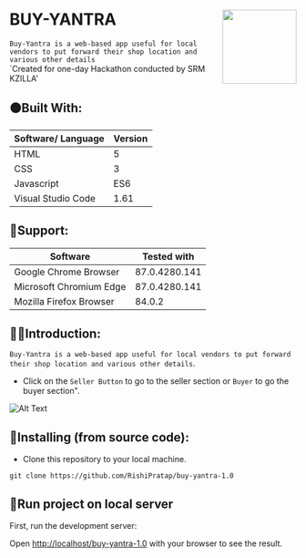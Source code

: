 # BUY-YANTRA <img src=https://w7.pngwing.com/pngs/621/196/png-transparent-e-commerce-logo-logo-e-commerce-electronic-business-ecommerce-angle-text-service.png width=130 align='right'>

`Buy-Yantra is a web-based app useful for local vendors to put forward their shop location and various other details`
<br>
`Created for one-day Hackathon conducted by SRM KZILLA'
## 🟠Built With:
| Software/ Language | Version |
|----------|---------|
| HTML | 5 |
| CSS | 3 |
| Javascript | ES6 |
| Visual Studio Code | 1.61 |
## 🔴Support:
| Software | Tested with |
|----------|-------------|
| Google Chrome Browser | 87.0.4280.141 |
| Microsoft Chromium Edge | 87.0.4280.141 |
| Mozilla Firefox Browser | 84.0.2 |

## 🔶🔶Introduction:
`Buy-Yantra is a web-based app useful for local vendors to put forward their shop location and various other details`.

* Click on the `Seller Button` to go to the seller section or `Buyer` to go the buyer section".

![Alt Text](https://media.giphy.com/media/vFKqnCdLPNOKc/giphy.gif)

## 🌈Installing (from source code):

* Clone this repository to your local machine.
```
git clone https://github.com/RishiPratap/buy-yantra-1.0
```
## 📢Run project on local server

First, run the development server:

Open [http://localhost/buy-yantra-1.0](http://localhost/buy-yantra-1.0) with your browser to see the result.

